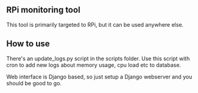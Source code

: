## RPi monitoring tool

This tool is primarily targeted to RPi, but it can be used anywhere else.

## How to use
There's an update_logs.py script in the scripts folder. Use this script with cron to add new logs about memory usage, cpu load etc to database.

Web interface is Django based, so just setup a Django webserver and you should be good to go.
